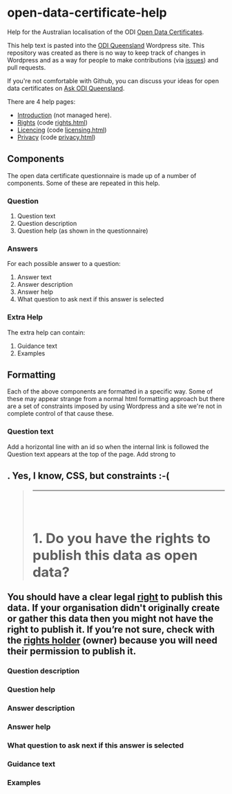 # open-data-certificate-help
Help for the Australian localisation of the ODI [Open Data Certificates](https://certificates.theodi.org).

This help text is pasted into the [ODI Queensland](http://queensland.theodi.org) Wordpress site. This repository was created as there is no way to keep track of changes in Wordpress and as a way for people to make contributions (via [issues](https://github.com/ODIQueensland/open-data-certificate-help/issues)) and pull requests.

If you're not comfortable with Github, you can discuss your ideas for open data certificates on [Ask ODI Queensland](https://ask.theodi.org.au/c/projects/certificates).

There are 4 help pages:

- [Introduction](http://queensland.theodi.org/home/services/certificates/help/) (not managed here).
- [Rights](http://queensland.theodi.org/home/services/certificates/help/rights/) (code [rights.html](https://github.com/ODIQueensland/open-data-certificate-help/blob/master/rights.html))
- [Licencing](http://queensland.theodi.org/home/services/certificates/help/licensing/) (code [licensing.html](https://github.com/ODIQueensland/open-data-certificate-help/blob/master/licensing.html))
- [Privacy](http://queensland.theodi.org/home/services/certificates/help/privacy/) (code [privacy.html](https://github.com/ODIQueensland/open-data-certificate-help/blob/master/privacy.html))

## Components

The open data certificate questionnaire is made up of a number of components. Some of these are repeated in this help.

### Question

1. Question text
2. Question description
3. Question help (as shown in the questionnaire)

### Answers

For each possible answer to a question:

1. Answer text
2. Answer description
3. Answer help
4. What question to ask next if this answer is selected

### Extra Help

The extra help can contain:

1. Guidance text
2. Examples

## Formatting

Each of the above components are formatted in a specific way. Some of these may appear strange from a normal html formatting approach but there are a set of constraints imposed by using Wordpress and a site we're not in complete control of that cause these.

### Question text

Add a horizontal line with an id so when the internal link is followed the Question text appears at the top of the page.
Add strong to <h2>. Yes, I know, CSS, but constraints :-(

> <hr id="publisherrights" />
>
> &nbsp;
> <h2><strong>1. Do you have the rights to publish this data as open data?</strong></h2>
You should have a clear legal <a href="/glossary#rights">right</a> to publish this data. If your organisation didn't originally create or gather this data then you might not have the right to publish it. If you’re not sure, check with the <a href="/glossary#rights-holder">rights holder</a> (owner) because you will need their permission to publish it.

### Question description

### Question help

### Answer description

### Answer help

### What question to ask next if this answer is selected

### Guidance text

### Examples
